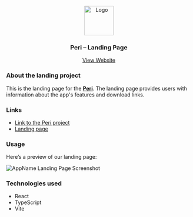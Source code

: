 <p align="center">
    <img src="./public/favicon.ico" alt="Logo" width="80" height="80">
  <h3 align="center">Peri – Landing Page</h3>
    <p align="center">
    <a href="https://irasoro.github.io/peri-website/">View Website</a>
  </p>
</p>

### About the landing project

This is the landing page for the [**Peri**](https://github.com/IraSoro/peri). The landing page provides users with information about the app's features and download links.

### Links

- [Link to the Peri project](https://github.com/IraSoro/peri)
- [Landing page](https://irasoro.github.io/peri-website/)

### Usage

Here’s a preview of our landing page:

![AppName Landing Page Screenshot](https://zurmpzdmaurjkfnkcqaw.supabase.co/storage/v1/object/public/peri/landing.jpg?t=2024-09-09T19%3A01%3A53.940Z)

### Technologies used

- React
- TypeScript
- Vite
